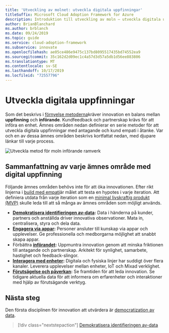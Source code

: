 ```yaml
---
title: 'Utveckling av molnet: utveckla digitala uppfinningar'
titleSuffix: Microsoft Cloud Adoption Framework for Azure
description: Introduktion till utveckling av moln – utveckla digitala uppfinningar
author: BrianBlanchard
ms.author: brblanch
ms.date: 09/24/2019
ms.topic: guide
ms.service: cloud-adoption-framework
ms.subservice: innovate
ms.openlocfilehash: ae05ce486e9475c137bd8095517435bd74552ea9
ms.sourcegitcommit: 35c162d2d09ec1c4a57d3d57a5db1d56ee883806
ms.translationtype: MT
ms.contentlocale: sv-SE
ms.lasthandoff: 10/17/2019
ms.locfileid: "72557796"
---
```

# <a name="developing-digital-inventions"></a>Utveckla digitala uppfinningar

Som det beskrivs i [förnyelse metoderna](./index.md)kräver innovation en balans mellan **uppfinning** och **införande**. Kundfeedback och partnerskap krävs för att införa en enhet. Ämnes områden nedan definierar en serie metoder för att utveckla digitala uppfinningar med antagande och kund empati i åtanke. Var och en av dessa ämnes områden beskrivs kortfattat nedan, med djupare länkar till varje process.

![Utveckla metod för moln införande ramverk](../../_images/innovate/innovate-methodology.png)

## <a name="summary-of-each-discipline-of-digital-invention"></a>Sammanfattning av varje ämnes område med digital uppfinning

Följande ämnes områden behövs inte för att öka innovationen. Efter rikt linjerna i [build med empati](./build.md)är målet att testa en hypotes i varje iteration. Att definiera utdata från varje iteration som en [minimal livskraftig produkt (MVP)](./build.md#build-a-minimum-viable-product-mvp) skulle leda till att så många av ämnes områden som möjligt används.

- **[Demokratisera identifieringen av-data](./data.md):** Data i händerna på kunder, partners och anställda driver innovativa observationer. Mata in, centralisera, styra och dela data.
- **[Engagera via appar](./apps.md):** Personer ansluter till kunskap via appar och upplevelser. Ge professionella och medborgarna möjlighet att snabbt skapa appar.
- Förbättra  **[införandet](./ci-cd.md):** Uppmuntra innovation genom att minska friktionen till antagande och partnerskap. Arkitekt för synlighet, samarbete, hastighet och feedback-slingor.
- **[Interagera med enheter](./devices.md):** Digitala och fysiska linjer har suddigt över flera kanaler. Leverera upplevelser mellan enheter, IoT och Mixad verklighet.
- **[Förutsägelse och påverkan](./predict.md):** Se framtiden för att leda innovation. Se tidigare aktuella data för att informera om erfarenheter och interaktioner med hjälp av förutsägande verktyg.

## <a name="next-steps"></a>Nästa steg

Den första disciplinen för innovation att utvärdera är [democratization av data](./data.md).

> [!div class="nextstepaction"]
> [Demokratisera identifieringen av-data](./data.md)
